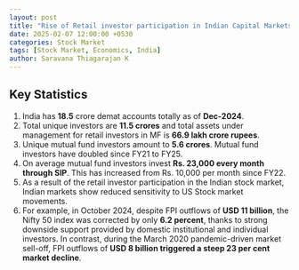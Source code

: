 ```yaml
---
layout: post
title: "Rise of Retail investor participation in Indian Capital Markets"
date: 2025-02-07 12:00:00 +0530
categories: Stock Market
tags: [Stock Market, Economics, India]
author: Saravana Thiagarajan K
---
```


## Key Statistics

1. India has **18.5** crore demat accounts totally as of **Dec-2024**.
2. Total unique investors are **11.5 crores** and total assets under management for retail investors in MF is **66.9 lakh crore rupees**.
3. Unique mutual fund investors amount to **5.6 crores**. Mutual fund investors have doubled since FY21 to FY25.
4. On average mutual fund investors invest **Rs. 23,000 every month through SIP**. This has increased from Rs. 10,000 per month since FY22. 
5. As a result of the retail investor participation in the Indian stock market, Indian markets show reduced sensitivity to US Stock market movements.
6. For example, in October 2024, despite FPI outflows of **USD 11 billion**, the Nifty 50 index was corrected by only **6.2 percent**, thanks to strong downside support provided by domestic institutional and individual investors. In contrast, during the March 2020 pandemic-driven market sell-off, FPI outflows of **USD 8 billion triggered a steep 23 per cent market decline**.